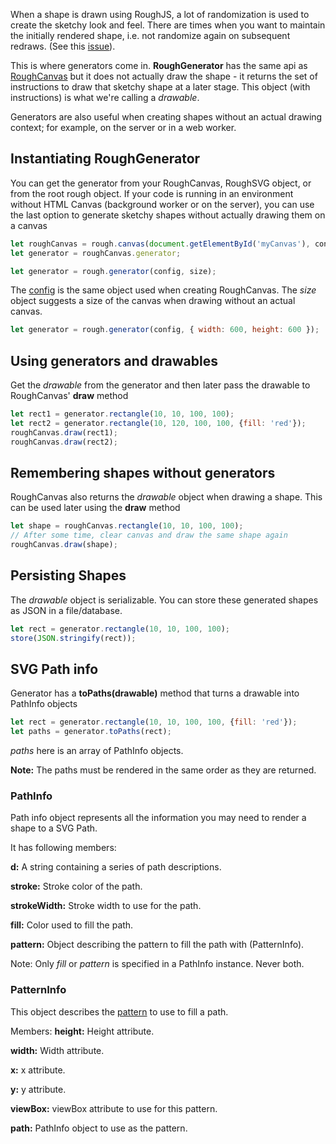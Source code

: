 When a shape is drawn using RoughJS, a lot of randomization is used to create the sketchy look and feel. There are times when you want to maintain the initially rendered shape, i.e. not randomize again on subsequent redraws. (See this [issue](https://github.com/pshihn/rough/issues/27)).

This is where generators come in. **RoughGenerator** has the same api as [RoughCanvas](https://github.com/pshihn/rough/wiki#roughcanvas) but it does not actually draw the shape - it returns the set of instructions to draw that sketchy shape at a later stage. This object (with instructions) is what we're calling a *drawable*.

Generators are also useful when creating shapes without an actual drawing context; for example, on the server or in a web worker.

## Instantiating RoughGenerator
You can get the generator from your RoughCanvas, RoughSVG object, or from the root rough object.
If your code is running in an environment without HTML Canvas (background worker or on the server), you can use the last option to generate sketchy shapes without actually drawing them on a canvas

```javascript
let roughCanvas = rough.canvas(document.getElementById('myCanvas'), config);
let generator = roughCanvas.generator;
```
```javascript
let generator = rough.generator(config, size);
```

The [config](https://github.com/pshihn/rough/wiki#config) is the same object used when creating RoughCanvas.
The *size* object suggests a size of the canvas when drawing without an actual canvas.

```javascript
let generator = rough.generator(config, { width: 600, height: 600 });
```

## Using generators and drawables

Get the *drawable* from the generator and then later pass the drawable to RoughCanvas' **draw** method

```javascript
let rect1 = generator.rectangle(10, 10, 100, 100);
let rect2 = generator.rectangle(10, 120, 100, 100, {fill: 'red'});
roughCanvas.draw(rect1);
roughCanvas.draw(rect2);
```

## Remembering shapes without generators

RoughCanvas also returns the *drawable* object when drawing a shape. This can be used later using the **draw** method

```javascript
let shape = roughCanvas.rectangle(10, 10, 100, 100);
// After some time, clear canvas and draw the same shape again
roughCanvas.draw(shape);
```

## Persisting Shapes

The *drawable* object is serializable. You can store these generated shapes as JSON in a file/database.
```javascript
let rect = generator.rectangle(10, 10, 100, 100);
store(JSON.stringify(rect));
```

## SVG Path info
Generator has a **toPaths(drawable)** method that turns a drawable into PathInfo objects
```javascript
let rect = generator.rectangle(10, 10, 100, 100, {fill: 'red'});
let paths = generator.toPaths(rect);
```
*paths* here is an array of PathInfo objects.

**Note:** The paths must be rendered in the same order as they are returned. 

### PathInfo
Path info object represents all the information you may need to render a shape to a SVG Path.

It has following members:

**d:** A string containing a series of path descriptions.

**stroke:** Stroke color of the path.

**strokeWidth:**  Stroke width to use for the path.

**fill:** Color used to fill the path.

**pattern:** Object describing the pattern to fill the path with (PatternInfo).

Note: Only _fill_ or _pattern_ is specified in a PathInfo instance. Never both. 

### PatternInfo
This object describes the [pattern](https://developer.mozilla.org/en-US/docs/Web/SVG/Element/pattern) to use to fill a path.

Members:
**height:** Height attribute.

**width:** Width attribute.

**x:** x attribute.

**y:** y attribute.

**viewBox:** viewBox attribute to use for this pattern.

**path:** PathInfo object to use as the pattern.


